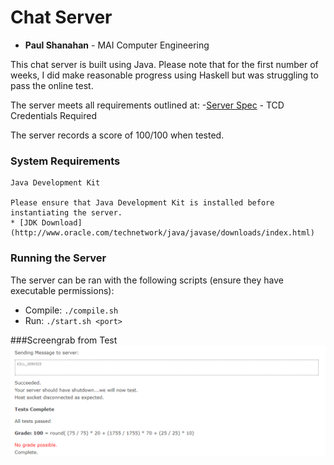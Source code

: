 # Chat Server
- **Paul Shanahan** - MAI Computer Engineering

This chat server is built using Java. Please note that for the first number of weeks, I did make reasonable progress using Haskell but was struggling to pass the online test.

The server meets all requirements outlined at:
-[Server Spec](https://www.scss.tcd.ie/Stephen.Barrett/teaching/CS4400/chat_server_task.html) - TCD Credentials Required

The server records a score of 100/100 when tested.

### System Requirements
```
Java Development Kit

Please ensure that Java Development Kit is installed before instantiating the server.
* [JDK Download](http://www.oracle.com/technetwork/java/javase/downloads/index.html)

```

### Running the Server

The server can be ran with the following scripts (ensure they have executable permissions):
- Compile: `./compile.sh`
- Run: `./start.sh <port>`


###Screengrab from Test
![Score](Capture_100.PNG)